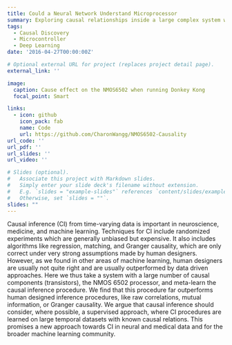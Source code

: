 ```yaml
---
title: Could a Neural Network Understand Microprocessor
summary: Exploring causal relationships inside a large complex system with deep learning
tags:
  - Causal Discovery
  - Microcontroller
  - Deep Learning
date: '2016-04-27T00:00:00Z'

# Optional external URL for project (replaces project detail page).
external_link: ''

image:
  caption: Cause effect on the NMOS6502 when running Donkey Kong
  focal_point: Smart

links:
  - icon: github
    icon_pack: fab
    name: Code
    url: https://github.com/CharonWangg/NMOS6502-Causality
url_code: ''
url_pdf: ''
url_slides: ''
url_video: ''

# Slides (optional).
#   Associate this project with Markdown slides.
#   Simply enter your slide deck's filename without extension.
#   E.g. `slides = "example-slides"` references `content/slides/example-slides.md`.
#   Otherwise, set `slides = ""`.
slides: ""
---
```


Causal inference (CI) from time-varying data is important in neuroscience, medicine, and machine
learning. Techniques for CI include randomized experiments which are generally unbiased but
expensive. It also includes algorithms like regression, matching, and Granger causality, which are
only correct under very strong assumptions made by human designers. However, as we found
in other areas of machine learning, human designers are usually not quite right and are usually
outperformed by data driven approaches. Here we thus take a system with a large number of
causal components (transistors), the NMOS 6502 processor, and meta-learn the causal inference
procedure. We find that this procedure far outperforms human designed inference procedures,
like raw correlations, mutual information, or Granger causality. We argue that causal inference
should consider, where possible, a supervised approach, where CI procedures are learned on large
temporal datasets with known causal relations. This promises a new approach towards CI in neural
and medical data and for the broader machine learning community.

[//]: # ({{< figure src="projects/nmos6502/causal_effect.png" caption="Causal effect of lesions inside NMOS6502 when executing different games" theme="dark" >}})


